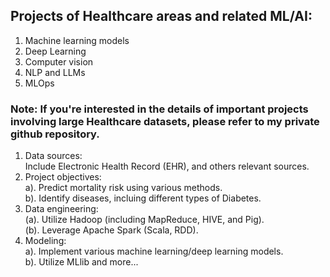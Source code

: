 ## Projects of Healthcare areas and related ML/AI:
1. Machine learning models
2. Deep Learning
3. Computer vision
4. NLP and LLMs
5. MLOps

### Note: If you're interested in the details of important projects involving large Healthcare datasets, please refer to my private github repository.
1. Data sources: <br>
   Include Electronic Health Record (EHR), and others relevant sources.
3. Project objectives:    
   a). Predict mortality risk using various methods. <br> 
   b). Identify diseases, incluing different types of Diabetes. <br>
4. Data engineering: <br>
   (a). Utilize Hadoop (including MapReduce, HIVE, and Pig). <br>
   (b). Leverage Apache Spark (Scala, RDD). <br>
5. Modeling: <br>
   a). Implement various machine learning/deep learning models. <br>
   b). Utilize MLlib and more...
   

